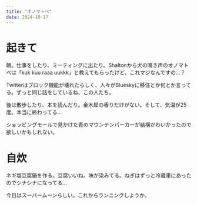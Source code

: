 ```yaml
---
title: "オノマトペ"
date: 2024-10-17
---
```


# 起きて
朝。仕事をしたり、ミーティングに出たり。Shaltonから犬の鳴き声のオノマトペは「kuk kuu raaa uukkk」と教えてもらったけど、これマジなんですの...？

Twitterはブロック機能が壊れたらしく、人々がBlueskyに移住とか何とか言ってる。ずっと同じ話をしているね、この人たち。


後は散歩したり、本を読んだり。金木犀の香りだけがない。そして、気温が25度。本当に終わってる...

ショッピングモールで見かけた青のマウンテンパーカーが結構かわいかったので欲しいかもしれない。


# 自炊
ネギ塩豆腐鍋を作る。豆腐いいね。味が染みてる。ねぎはずっと冷蔵庫にあったのでシナシナになってる...

今日はスーパームーンらしい。これからランニングしようか。